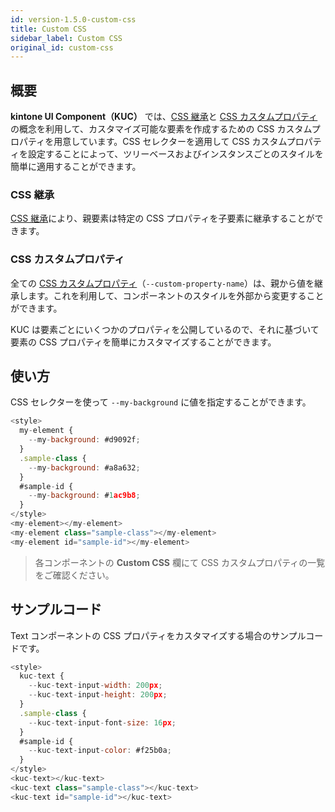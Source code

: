 ```yaml
---
id: version-1.5.0-custom-css
title: Custom CSS
sidebar_label: Custom CSS
original_id: custom-css
---
```


## 概要

**kintone UI Component（KUC）** では、[CSS 継承](#css-継承)と [CSS カスタムプロパティ](#css-カスタムプロパティ)の概念を利用して、カスタマイズ可能な要素を作成するための CSS カスタムプロパティを用意しています。CSS セレクターを適用して CSS カスタムプロパティを設定することによって、ツリーベースおよびインスタンスごとのスタイルを簡単に適用することができます。

### CSS 継承

[CSS 継承](https://developer.mozilla.org/ja/docs/Web/CSS/inheritance)により、親要素は特定の CSS プロパティを子要素に継承することができます。

### CSS カスタムプロパティ

全ての [CSS カスタムプロパティ](https://developer.mozilla.org/ja/docs/Web/CSS/Using_CSS_custom_properties)（`--custom-property-name`）は、親から値を継承します。これを利用して、コンポーネントのスタイルを外部から変更することができます。

KUC は要素ごとにいくつかのプロパティを公開しているので、それに基づいて要素の CSS プロパティを簡単にカスタマイズすることができます。

## 使い方

CSS セレクターを使って `--my-background` に値を指定することができます。

```javascript
<style>
  my-element {
    --my-background: #d9092f;
  }
  .sample-class {
    --my-background: #a8a632;
  }
  #sample-id {
    --my-background: #1ac9b8;
  }
</style>
<my-element></my-element>
<my-element class="sample-class"></my-element>
<my-element id="sample-id"></my-element>
```

> 各コンポーネントの **Custom CSS** 欄にて CSS カスタムプロパティの一覧をご確認ください。

## サンプルコード

Text コンポーネントの CSS プロパティをカスタマイズする場合のサンプルコードです。

```javascript
<style>
  kuc-text {
    --kuc-text-input-width: 200px;
    --kuc-text-input-height: 200px;
  }
  .sample-class {
    --kuc-text-input-font-size: 16px;
  }
  #sample-id {
    --kuc-text-input-color: #f25b0a;
  }
</style>
<kuc-text></kuc-text>
<kuc-text class="sample-class"></kuc-text>
<kuc-text id="sample-id"></kuc-text>
```
